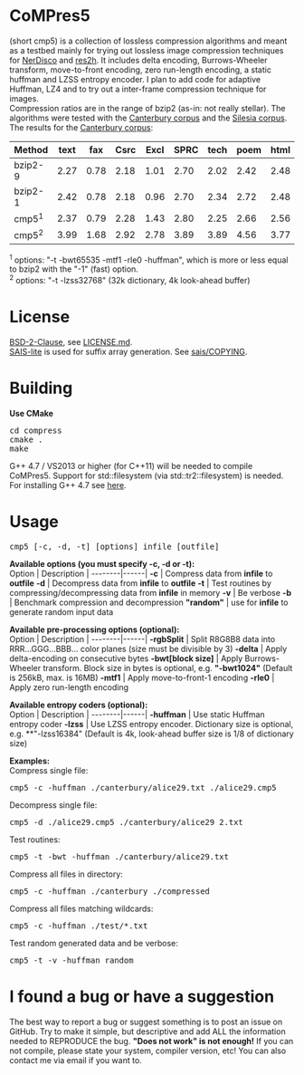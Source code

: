 CoMPres5
========
(short cmp5) is a collection of lossless compression algorithms and meant as a testbed mainly for trying out lossless image compression techniques for [NerDisco](https://github.com/HorstBaerbel/NerDisco) and [res2h](https://github.com/HorstBaerbel/res2h). It includes delta encoding, Burrows-Wheeler transform, move-to-front encoding, zero run-length encoding, a static huffman and LZSS entropy encoder. I plan to add code for adaptive Huffman, LZ4 and to try out a inter-frame compression technique for images.  
Compression ratios are in the range of bzip2 (as-in: not really stellar). The algorithms were tested with the [Canterbury corpus](http://corpus.canterbury.ac.nz/descriptions/#cantrbry) and the [Silesia corpus](http://sun.aei.polsl.pl/~sdeor/index.php?page=silesia). The results for the [Canterbury corpus](http://corpus.canterbury.ac.nz/descriptions/#cantrbry):  

Method  | text | fax  | Csrc | Excl | SPRC | tech | poem | html | list | man  | play
--------|------|------|------|------|------|------|------|------|------|------|------
bzip2-9 | 2.27 | 0.78 | 2.18 | 1.01 | 2.70 | 2.02 | 2.42 | 2.48 | 2.79 | 3.33 | 2.53
bzip2-1 | 2.42 | 0.78 | 2.18 | 0.96 | 2.70 | 2.34 | 2.72 | 2.48 | 2.79 | 3.33 | 2.65
cmp5<sup>1</sup>    | 2.37 | 0.79 | 2.28 | 1.43 | 2.80 | 2.25 | 2.66 | 2.56 | 2.90 | 3.44 | 2.66
cmp5<sup>2</sup>   | 3.99 | 1.68 | 2.92 | 2.78 | 3.89 | 3.89 | 4.56 | 3.77 | 3.88 | 4.45 | 4.36
<sup>1</sup> options: "-t -bwt65535 -mtf1 -rle0 -huffman", which is more or less equal to bzip2 with the "-1" (fast) option.  
<sup>2</sup> options: "-t -lzss32768" (32k dictionary, 4k look-ahead buffer)

License
========
[BSD-2-Clause](http://opensource.org/licenses/BSD-2-Clause), see [LICENSE.md](LICENSE.md).  
[SAIS-lite](https://sites.google.com/site/yuta256/sais) is used for suffix array generation. See [sais/COPYING](sais/COPYING).

Building
========
**Use CMake**

<pre>
cd compress
cmake .
make
</pre>

G++ 4.7 / VS2013 or higher (for C++11) will be needed to compile CoMPres5. Support for std::filesystem (via std::tr2::filesystem) is needed. For installing G++ 4.7 see [here](http://lektiondestages.blogspot.de/2013/05/installing-and-switching-gccg-versions.html).

Usage
========

<pre>
cmp5 [-c, -d, -t] [options] infile [outfile]
</pre>

**Available options (you must specify -c, -d or -t):**  
Option | Description |
--------|------|
**-c** | Compress data from **infile** to **outfile**
**-d** | Decompress data from **infile** to **outfile**
**-t** | Test routines by compressing/decompressing data from **infile** in memory
**-v** | Be verbose
**-b** | Benchmark compression and decompression
**"random"** | use for **infile** to generate random input data

**Available pre-processing options (optional):**  
Option | Description |
--------|------|
**-rgbSplit** | Split R8G8B8 data into RRR...GGG...BBB... color planes (size must be divisible by 3)
**-delta** | Apply delta-encoding on consecutive bytes
**-bwt[block size]** | Apply Burrows-Wheeler transform. Block size in bytes is optional, e.g. **"-bwt1024"** (Default is 256kB, max. is 16MB)
**-mtf1** | Apply move-to-front-1 encoding
**-rle0** | Apply zero run-length encoding

**Available entropy coders (optional):**  
Option | Description |
--------|------|
**-huffman** | Use static Huffman entropy coder
**-lzss** | Use LZSS entropy encoder. Dictionary size is optional, e.g. **"-lzss16384" (Default is 4k, look-ahead buffer size is 1/8 of dictionary size)

**Examples:**  
Compress single file:
<pre>cmp5 -c -huffman ./canterbury/alice29.txt ./alice29.cmp5</pre>
Decompress single file:
<pre>cmp5 -d ./alice29.cmp5 ./canterbury/alice29_2.txt</pre>  
Test routines:
<pre>cmp5 -t -bwt -huffman ./canterbury/alice29.txt</pre> 
Compress all files in directory:
<pre>cmp5 -c -huffman ./canterbury ./compressed</pre>  
Compress all files matching wildcards:
<pre>cmp5 -c -huffman ./test/*.txt</pre>
Test random generated data and be verbose:
<pre>cmp5 -t -v -huffman random</pre>

I found a bug or have a suggestion
========

The best way to report a bug or suggest something is to post an issue on GitHub. Try to make it simple, but descriptive and add ALL the information needed to REPRODUCE the bug. **"Does not work" is not enough!** If you can not compile, please state your system, compiler version, etc! You can also contact me via email if you want to.
